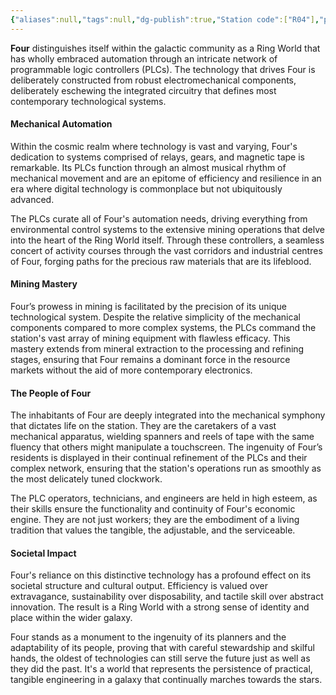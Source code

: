 ```yaml
---
{"aliases":null,"tags":null,"dg-publish":true,"Station code":["R04"],"permalink":"/narrative/locations/worlds/four/","dgPassFrontmatter":true}
---
```


**Four** distinguishes itself within the galactic community as a Ring World that has wholly embraced automation through an intricate network of programmable logic controllers (PLCs). The technology that drives Four is deliberately constructed from robust electromechanical components, deliberately eschewing the integrated circuitry that defines most contemporary technological systems.
#### Mechanical Automation

Within the cosmic realm where technology is vast and varying, Four's dedication to systems comprised of relays, gears, and magnetic tape is remarkable. Its PLCs function through an almost musical rhythm of mechanical movement and are an epitome of efficiency and resilience in an era where digital technology is commonplace but not ubiquitously advanced.

The PLCs curate all of Four's automation needs, driving everything from environmental control systems to the extensive mining operations that delve into the heart of the Ring World itself. Through these controllers, a seamless concert of activity courses through the vast corridors and industrial centres of Four, forging paths for the precious raw materials that are its lifeblood.
#### Mining Mastery

Four’s prowess in mining is facilitated by the precision of its unique technological system. Despite the relative simplicity of the mechanical components compared to more complex systems, the PLCs command the station's vast array of mining equipment with flawless efficacy. This mastery extends from mineral extraction to the processing and refining stages, ensuring that Four remains a dominant force in the resource markets without the aid of more contemporary electronics.
#### The People of Four

The inhabitants of Four are deeply integrated into the mechanical symphony that dictates life on the station. They are the caretakers of a vast mechanical apparatus, wielding spanners and reels of tape with the same fluency that others might manipulate a touchscreen. The ingenuity of Four’s residents is displayed in their continual refinement of the PLCs and their complex network, ensuring that the station's operations run as smoothly as the most delicately tuned clockwork.

The PLC operators, technicians, and engineers are held in high esteem, as their skills ensure the functionality and continuity of Four's economic engine. They are not just workers; they are the embodiment of a living tradition that values the tangible, the adjustable, and the serviceable.
#### Societal Impact

Four's reliance on this distinctive technology has a profound effect on its societal structure and cultural output. Efficiency is valued over extravagance, sustainability over disposability, and tactile skill over abstract innovation. The result is a Ring World with a strong sense of identity and place within the wider galaxy.

Four stands as a monument to the ingenuity of its planners and the adaptability of its people, proving that with careful stewardship and skilful hands, the oldest of technologies can still serve the future just as well as they did the past. It's a world that represents the persistence of practical, tangible engineering in a galaxy that continually marches towards the stars.

